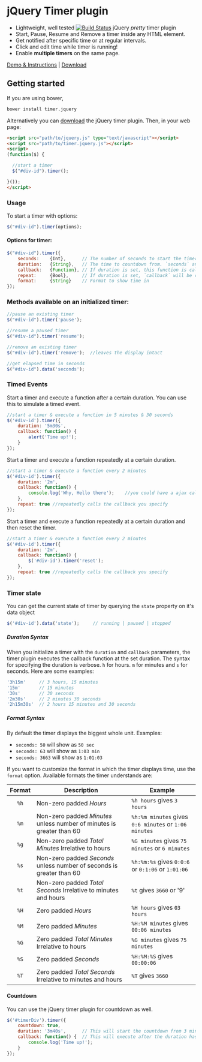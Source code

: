 # jQuery Timer plugin

- Lightweight, well tested [![Build Status](https://api.travis-ci.org/walmik/timer.jquery.png)](http://travis-ci.org/walmik/timer.jquery) jQuery *pretty* timer plugin
- Start, Pause, Resume and Remove a timer inside any HTML element.
- Get notified after specific time or at regular intervals.
- Click and edit time while timer is running!
- Enable __multiple timers__ on the same page.

[Demo & Instructions][demo] | [Download][min]

[demo]: http://jquerytimer.com/
[min]: https://raw.githubusercontent.com/walmik/timer.jquery/master/dist/timer.jquery.min.js

## Getting started

If you are using bower,
```bash
bower install timer.jquery
```

Alternatively you can [download][min] the jQuery timer plugin. Then, in your web page:

```html
<script src="path/to/jquery.js" type="text/javascript"></script>
<script src="path/to/timer.jquery.js"></script>
<script>
(function($) {

  //start a timer
  $("#div-id").timer();

}());
</script>
```

### Usage

To start a timer with options:
```javascript
$("#div-id").timer(options);
```

#### Options for timer:

```javascript
$("#div-id").timer({
	seconds:	{Int},		// The number of seconds to start the timer from
	duration: 	{String},	// The time to countdown from. `seconds` and `duration` are mutually exclusive
	callback: 	{Function},	// If duration is set, this function is called after `duration` has elapsed
	repeat: 	{Bool},		// If duration is set, `callback` will be called repeatedly
	format:		{String}	// Format to show time in
});
```

### Methods available on an initialized timer:

```javascript
//pause an existing timer
$("#div-id").timer('pause');

//resume a paused timer
$("#div-id").timer('resume');

//remove an existing timer
$("#div-id").timer('remove');  //leaves the display intact

//get elapsed time in seconds
$("#div-id").data('seconds');
```


### Timed Events

Start a timer and execute a function after a certain duration. You can use this to simulate a timed event.

```javascript
//start a timer & execute a function in 5 minutes & 30 seconds
$('#div-id').timer({
	duration: '5m30s',
	callback: function() {
		alert('Time up!');
	}
});

```

Start a timer and execute a function repeatedly at a certain duration.

```javascript
//start a timer & execute a function every 2 minutes
$('#div-id').timer({
	duration: '2m',
	callback: function() {
		console.log('Why, Hello there');	//you could have a ajax call here instead
	},
	repeat: true //repeatedly calls the callback you specify
});
```

Start a timer and execute a function repeatedly at a certain duration and then reset the timer.

```javascript
//start a timer & execute a function every 2 minutes
$('#div-id').timer({
	duration: '2m',
	callback: function() {
		$('#div-id').timer('reset');
	},
	repeat: true //repeatedly calls the callback you specify
});
```

### Timer state

You can get the current state of timer by querying the `state` property on it's data object

```javascript
$('#div-id').data('state'); 	// running | paused | stopped
```

##### Duration Syntax

When you initialize a timer with the `duration` and `callback` parameters, the timer plugin executes the callback function at the set duration. The syntax for specifying the duration is verbose. `h` for hours. `m` for minutes and `s` for seconds. Here are some examples:

```javascript
'3h15m'		// 3 hours, 15 minutes
'15m'		// 15 minutes
'30s'		// 30 seconds
'2m30s'		// 2 minutes 30 seconds
'2h15m30s'	// 2 hours 15 minutes and 30 seconds
```

##### Format Syntax

By default the timer displays the biggest whole unit. Examples:
* `seconds: 50` will show as `50 sec`
* `seconds: 63` will show as `1:03 min`
* `seconds: 3663` will show as `1:01:03`

If you want to customize the format in which the timer displays time, use the `format` option. Available formats the timer understands are:

| Format | Description | Example |
|:------:|-------------|---------|
| `%h` | Non-zero padded *Hours* | `%h hours` gives `3 hours` |
| `%m` | Non-zero padded *Minutes* unless number of minutes is greater than 60 | `%h:%m minutes` gives `0:6 minutes` or `1:06 minutes` |
| `%g` | Non-zero padded *Total Minutes* Irrelative to hours | `%G minutes` gives `75 minutes` or `6 minutes` |
| `%s` | Non-zero padded *Seconds* unless number of seconds is greater than 60 | `%h:%m:%s` gives `0:0:6` or `0:1:06` or `1:01:06` |
| `%t` | Non-zero padded *Total Seconds* Irrelative to minutes and hours | `%t` gives `3660` or '9' |
| `%H` | Zero padded *Hours* | `%H hours` gives `03 hours` |
| `%M` | Zero padded *Minutes* | `%H:%M minutes` gives `00:06 minutes` |
| `%G` | Zero padded *Total Minutes* Irrelative to hours | `%G minutes` gives `75 minutes` |
| `%S` | Zero padded *Seconds* | `%H:%M:%S` gives `00:00:06` |
| `%T` | Zero padded *Total Seconds* Irrelative to minutes and hours | `%T` gives `3660` |

#### Countdown

You can use the jQuery timer plugin for countdown as well.
```javascript
$('#timerDiv').timer({
    countdown: true,
    duration: '3m40s',    	// This will start the countdown from 3 mins 40 seconds
    callback: function() {	// This will execute after the duration has elapsed
    	console.log('Time up!');
    }
});
```
